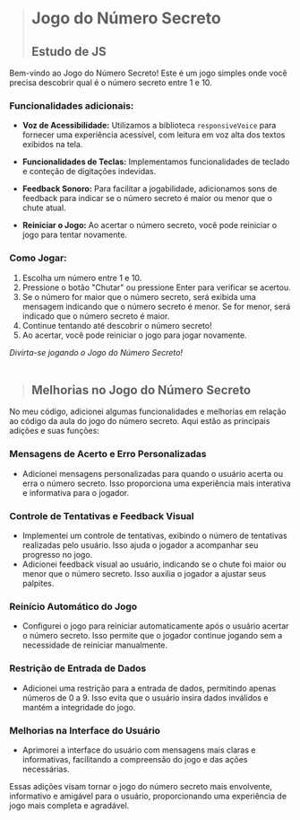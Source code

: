 ># Jogo do Número Secreto
>## Estudo de JS

Bem-vindo ao Jogo do Número Secreto! Este é um jogo simples onde você precisa descobrir qual é o número secreto entre 1 e 10.

### Funcionalidades adicionais:

- **Voz de Acessibilidade:** Utilizamos a biblioteca `responsiveVoice` para fornecer uma experiência acessível, com leitura em voz alta dos textos exibidos na tela.

- **Funcionalidades de Teclas:** Implementamos funcionalidades de teclado e conteção de digitações indevidas.

- **Feedback Sonoro:** Para facilitar a jogabilidade, adicionamos sons de feedback para indicar se o número secreto é maior ou menor que o chute atual.

- **Reiniciar o Jogo:** Ao acertar o número secreto, você pode reiniciar o jogo para tentar novamente.

### Como Jogar:

1. Escolha um número entre 1 e 10.
2. Pressione o botão "Chutar" ou pressione Enter para verificar se acertou.
3. Se o número for maior que o número secreto, será exibida uma mensagem indicando que o número secreto é menor. Se for menor, será indicado que o número secreto é maior.
4. Continue tentando até descobrir o número secreto!
5. Ao acertar, você pode reiniciar o jogo para jogar novamente.

*Divirta-se jogando o Jogo do Número Secreto!*
<br>
<br>
>## Melhorias no Jogo do Número Secreto

No meu código, adicionei algumas funcionalidades e melhorias em relação ao código da aula do jogo do número secreto. Aqui estão as principais adições e suas funções:

### Mensagens de Acerto e Erro Personalizadas

- Adicionei mensagens personalizadas para quando o usuário acerta ou erra o número secreto. Isso proporciona uma experiência mais interativa e informativa para o jogador.

### Controle de Tentativas e Feedback Visual

- Implementei um controle de tentativas, exibindo o número de tentativas realizadas pelo usuário. Isso ajuda o jogador a acompanhar seu progresso no jogo.
- Adicionei feedback visual ao usuário, indicando se o chute foi maior ou menor que o número secreto. Isso auxilia o jogador a ajustar seus palpites.

### Reinício Automático do Jogo

- Configurei o jogo para reiniciar automaticamente após o usuário acertar o número secreto. Isso permite que o jogador continue jogando sem a necessidade de reiniciar manualmente.

### Restrição de Entrada de Dados

- Adicionei uma restrição para a entrada de dados, permitindo apenas números de 0 a 9. Isso evita que o usuário insira dados inválidos e mantém a integridade do jogo.

### Melhorias na Interface do Usuário

- Aprimorei a interface do usuário com mensagens mais claras e informativas, facilitando a compreensão do jogo e das ações necessárias.

Essas adições visam tornar o jogo do número secreto mais envolvente, informativo e amigável para o usuário, proporcionando uma experiência de jogo mais completa e agradável.
